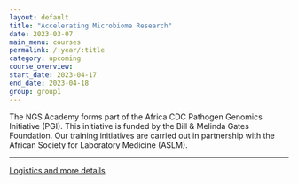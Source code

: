```yaml
---
layout: default
title: "Accelerating Microbiome Research"
date: 2023-03-07
main_menu: courses
permalink: /:year/:title
category: upcoming
course_overview: 
start_date: 2023-04-17
end_date: 2023-04-18
group: group1
---
```

  
<!-- ### SARS-CoV-2 NGS bioinformatics course 2021 -->
The NGS Academy forms part of the Africa CDC Pathogen Genomics Initiative (PGI). This initiative is funded by the Bill & Melinda Gates Foundation. Our training initiatives are carried out in partnership with the African Society for Laboratory Medicine (ASLM).
<hr>

<!-- <p align="left"><b >Course overview:</b></p>

 <p align="left"> 
 <ol class="list-unstyled">
<li>1. </li>
<li>2. </li>
<li>3. </li>
</ol>
 <p>
<p align="left"><b class="text-left">Intended audience:</b></p>
<p> </p>

<p align="left"><b class="text-left">Prerequisites:</b></p> -->
<p> </p>
<a href="https://coursesandconferences.wellcomeconnectingscience.org/our-events/courses/" target="_blank">Logistics and more details</a>


